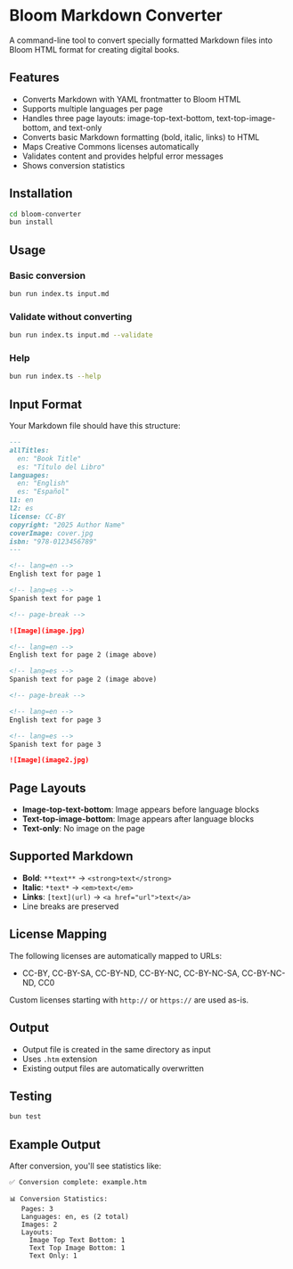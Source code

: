 # Bloom Markdown Converter

A command-line tool to convert specially formatted Markdown files into Bloom HTML format for creating digital books.

## Features

- Converts Markdown with YAML frontmatter to Bloom HTML
- Supports multiple languages per page
- Handles three page layouts: image-top-text-bottom, text-top-image-bottom, and text-only
- Converts basic Markdown formatting (bold, italic, links) to HTML
- Maps Creative Commons licenses automatically
- Validates content and provides helpful error messages
- Shows conversion statistics

## Installation

```bash
cd bloom-converter
bun install
```

## Usage

### Basic conversion
```bash
bun run index.ts input.md
```

### Validate without converting
```bash
bun run index.ts input.md --validate
```

### Help
```bash
bun run index.ts --help
```

## Input Format

Your Markdown file should have this structure:

```markdown
---
allTitles:
  en: "Book Title"
  es: "Título del Libro"
languages:
  en: "English"
  es: "Español"
l1: en
l2: es
license: CC-BY
copyright: "2025 Author Name"
coverImage: cover.jpg
isbn: "978-0123456789"
---

<!-- lang=en -->
English text for page 1

<!-- lang=es -->
Spanish text for page 1

<!-- page-break -->

![Image](image.jpg)

<!-- lang=en -->
English text for page 2 (image above)

<!-- lang=es -->
Spanish text for page 2 (image above)

<!-- page-break -->

<!-- lang=en -->
English text for page 3

<!-- lang=es -->
Spanish text for page 3

![Image](image2.jpg)
```

## Page Layouts

- **Image-top-text-bottom**: Image appears before language blocks
- **Text-top-image-bottom**: Image appears after language blocks
- **Text-only**: No image on the page

## Supported Markdown

- **Bold**: `**text**` → `<strong>text</strong>`
- **Italic**: `*text*` → `<em>text</em>`
- **Links**: `[text](url)` → `<a href="url">text</a>`
- Line breaks are preserved

## License Mapping

The following licenses are automatically mapped to URLs:
- CC-BY, CC-BY-SA, CC-BY-ND, CC-BY-NC, CC-BY-NC-SA, CC-BY-NC-ND, CC0

Custom licenses starting with `http://` or `https://` are used as-is.

## Output

- Output file is created in the same directory as input
- Uses `.htm` extension
- Existing output files are automatically overwritten

## Testing

```bash
bun test
```

## Example Output

After conversion, you'll see statistics like:

```
✅ Conversion complete: example.htm

📊 Conversion Statistics:
   Pages: 3
   Languages: en, es (2 total)
   Images: 2
   Layouts:
     Image Top Text Bottom: 1
     Text Top Image Bottom: 1
     Text Only: 1
```
